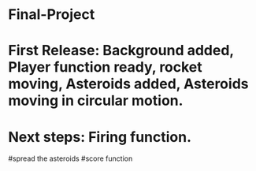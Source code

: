 # Final-Project
# First Release: Background added, Player function ready, rocket moving, Asteroids added, Asteroids moving in circular motion. 
# Next steps: Firing function.
#spread the asteroids
#score function
